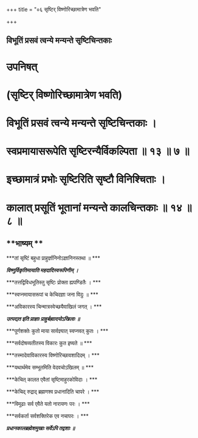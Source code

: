 +++
title = "०६ सृष्टिर् विष्णोरिच्छामात्रेण भवति"

+++


## विभूतिं प्रसवं त्वन्ये मन्यन्ते सृष्टिचिन्तकाः

# उपनिषत्

# (सृष्टिर् विष्णोरिच्छामात्रेण भवति)

# विभूतिं प्रसवं त्वन्ये मन्यन्ते सृष्टिचिन्तकाः । 

# स्वप्रमायासरूपेति सृष्टिरन्यैर्विकल्पिता ॥ १३ ॥ ७ ॥ 

# इच्छामात्रं प्रभोः सृष्टिरिति सृष्टौ विनिश्चिताः ।

# कालात् प्रसूतिं भूतानां मन्यन्ते कालचिन्तकाः ॥ १४ ॥ ८ ॥

## **भाष्यम् **

***तां सृष्टिं बहुधा प्राहुर्ज्ञानिनोऽज्ञानिनस्तथा ॥ ***

***विष्णुर्विकृतिमायाति महदादिस्वरूपिणीम् ।***

***तत्तद्विविधभूतिस्तु सृष्टिः प्रोक्ता ह्यपण्डितैः । ***

***स्वप्नमायासरूपां च केचिदज्ञा जना विदुः ॥ ***

***अविकारस्य चिन्मात्रस्वेच्छयैवाखिलं जगत् । ***

***उत्पद्यत इति प्राज्ञाः प्राहुर्बह्मादयोऽखिलाः ॥***

***पूर्णशक्तेः कुतो माया सार्वज्ञ्यात् स्वप्नवत् कुतः । ***

***सर्वदोषव्यतीतस्य विकारः कुत इष्यते ॥ ***

***तस्मादेवाविकारस्य विष्णोरिच्छावशादिदम् । ***

***यथार्थमेव सम्भूतमिति वेदवचोऽखिलम् ॥ ***

***केचित् कालत एवैतां सृष्टिमाहुरकोविदाः । ***

***केचिद् रुद्राद् ब्रह्मणश्व प्रधानादिति चापरे । ***

***विमूढाः सर्व एवैते यतो नारायणः परः । ***

***सर्वकर्ता सर्वशक्तिरेक एव नचापरः । ***

***प्रधानकालब्रह्मेशमुखाः सर्वेऽपि तद्वशाः ॥***

